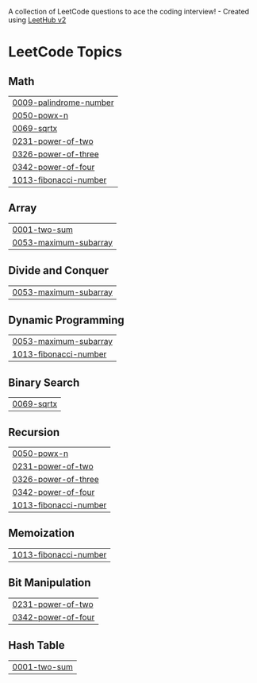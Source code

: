 A collection of LeetCode questions to ace the coding interview! - Created using [LeetHub v2](https://github.com/arunbhardwaj/LeetHub-2.0)
<!---LeetCode Topics Start-->
# LeetCode Topics
## Math
|  |
| ------- |
| [0009-palindrome-number](https://github.com/vishux777/LeetCode/tree/master/0009-palindrome-number) |
| [0050-powx-n](https://github.com/vishux777/LeetCode/tree/master/0050-powx-n) |
| [0069-sqrtx](https://github.com/vishux777/LeetCode/tree/master/0069-sqrtx) |
| [0231-power-of-two](https://github.com/vishux777/LeetCode/tree/master/0231-power-of-two) |
| [0326-power-of-three](https://github.com/vishux777/LeetCode/tree/master/0326-power-of-three) |
| [0342-power-of-four](https://github.com/vishux777/LeetCode/tree/master/0342-power-of-four) |
| [1013-fibonacci-number](https://github.com/vishux777/LeetCode/tree/master/1013-fibonacci-number) |
## Array
|  |
| ------- |
| [0001-two-sum](https://github.com/vishux777/LeetCode/tree/master/0001-two-sum) |
| [0053-maximum-subarray](https://github.com/vishux777/LeetCode/tree/master/0053-maximum-subarray) |
## Divide and Conquer
|  |
| ------- |
| [0053-maximum-subarray](https://github.com/vishux777/LeetCode/tree/master/0053-maximum-subarray) |
## Dynamic Programming
|  |
| ------- |
| [0053-maximum-subarray](https://github.com/vishux777/LeetCode/tree/master/0053-maximum-subarray) |
| [1013-fibonacci-number](https://github.com/vishux777/LeetCode/tree/master/1013-fibonacci-number) |
## Binary Search
|  |
| ------- |
| [0069-sqrtx](https://github.com/vishux777/LeetCode/tree/master/0069-sqrtx) |
## Recursion
|  |
| ------- |
| [0050-powx-n](https://github.com/vishux777/LeetCode/tree/master/0050-powx-n) |
| [0231-power-of-two](https://github.com/vishux777/LeetCode/tree/master/0231-power-of-two) |
| [0326-power-of-three](https://github.com/vishux777/LeetCode/tree/master/0326-power-of-three) |
| [0342-power-of-four](https://github.com/vishux777/LeetCode/tree/master/0342-power-of-four) |
| [1013-fibonacci-number](https://github.com/vishux777/LeetCode/tree/master/1013-fibonacci-number) |
## Memoization
|  |
| ------- |
| [1013-fibonacci-number](https://github.com/vishux777/LeetCode/tree/master/1013-fibonacci-number) |
## Bit Manipulation
|  |
| ------- |
| [0231-power-of-two](https://github.com/vishux777/LeetCode/tree/master/0231-power-of-two) |
| [0342-power-of-four](https://github.com/vishux777/LeetCode/tree/master/0342-power-of-four) |
## Hash Table
|  |
| ------- |
| [0001-two-sum](https://github.com/vishux777/LeetCode/tree/master/0001-two-sum) |
<!---LeetCode Topics End-->